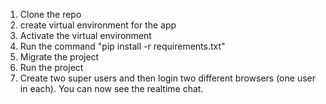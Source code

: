 1. Clone the repo
2. create virtual environment for the app
3. Activate the virtual environment
4. Run the command "pip install -r requirements.txt"
5. Migrate the project
6. Run the project
7. Create two super users and then login two different browsers (one user in each). You can now see the realtime chat.

